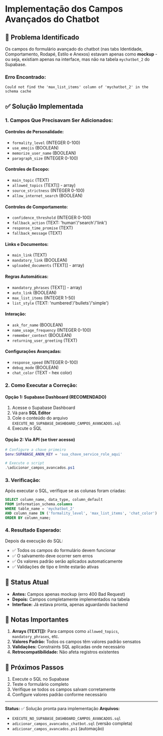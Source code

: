 # Implementação dos Campos Avançados do Chatbot

## 🚨 Problema Identificado

Os campos do formulário avançado do chatbot (nas tabs Identidade, Comportamento, Rodapé, Estilo e Anexos) estavam apenas como **mockup** - ou seja, existiam apenas na interface, mas não na tabela `mychatbot_2` do Supabase.

### Erro Encontrado:
```
Could not find the 'max_list_items' column of 'mychatbot_2' in the schema cache
```

## ✅ Solução Implementada

### 1. **Campos Que Precisavam Ser Adicionados:**

#### Controles de Personalidade:
- `formality_level` (INTEGER 0-100)
- `use_emojis` (BOOLEAN)
- `memorize_user_name` (BOOLEAN)
- `paragraph_size` (INTEGER 0-100)

#### Controles de Escopo:
- `main_topic` (TEXT)
- `allowed_topics` (TEXT[] - array)
- `source_strictness` (INTEGER 0-100)
- `allow_internet_search` (BOOLEAN)

#### Controles de Comportamento:
- `confidence_threshold` (INTEGER 0-100)
- `fallback_action` (TEXT: 'human'/'search'/'link')
- `response_time_promise` (TEXT)
- `fallback_message` (TEXT)

#### Links e Documentos:
- `main_link` (TEXT)
- `mandatory_link` (BOOLEAN)
- `uploaded_documents` (TEXT[] - array)

#### Regras Automáticas:
- `mandatory_phrases` (TEXT[] - array)
- `auto_link` (BOOLEAN)
- `max_list_items` (INTEGER 1-50)
- `list_style` (TEXT: 'numbered'/'bullets'/'simple')

#### Interação:
- `ask_for_name` (BOOLEAN)
- `name_usage_frequency` (INTEGER 0-100)
- `remember_context` (BOOLEAN)
- `returning_user_greeting` (TEXT)

#### Configurações Avançadas:
- `response_speed` (INTEGER 0-100)
- `debug_mode` (BOOLEAN)
- `chat_color` (TEXT - hex color)

### 2. **Como Executar a Correção:**

#### Opção 1: Supabase Dashboard (RECOMENDADO)
1. Acesse o Supabase Dashboard
2. Vá para **SQL Editor**
3. Cole o conteúdo do arquivo `EXECUTE_NO_SUPABASE_DASHBOARD_CAMPOS_AVANCADOS.sql`
4. Execute o SQL

#### Opção 2: Via API (se tiver acesso)
```powershell
# Configure a chave primeiro
$env:SUPABASE_ANON_KEY = 'sua_chave_service_role_aqui'

# Execute o script
.\adicionar_campos_avancados.ps1
```

### 3. **Verificação:**

Após executar o SQL, verifique se as colunas foram criadas:

```sql
SELECT column_name, data_type, column_default 
FROM information_schema.columns 
WHERE table_name = 'mychatbot_2' 
AND column_name IN ('formality_level', 'max_list_items', 'chat_color')
ORDER BY column_name;
```

### 4. **Resultado Esperado:**

Depois da execução do SQL:
- ✅ Todos os campos do formulário devem funcionar
- ✅ O salvamento deve ocorrer sem erros
- ✅ Os valores padrão serão aplicados automaticamente
- ✅ Validações de tipo e limite estarão ativas

## 🔄 Status Atual

- **Antes:** Campos apenas mockup (erro 400 Bad Request)
- **Depois:** Campos completamente implementados na tabela
- **Interface:** Já estava pronta, apenas aguardando backend

## 📝 Notas Importantes

1. **Arrays (TEXT[]):** Para campos como `allowed_topics`, `mandatory_phrases`, etc.
2. **Valores Padrão:** Todos os campos têm valores padrão sensatos
3. **Validações:** Constraints SQL aplicadas onde necessário
4. **Retrocompatibilidade:** Não afeta registros existentes

## 🧪 Próximos Passos

1. Execute o SQL no Supabase
2. Teste o formulário completo
3. Verifique se todos os campos salvam corretamente
4. Configure valores padrão conforme necessário

---

**Status:** ✅ Solução pronta para implementação
**Arquivos:** 
- `EXECUTE_NO_SUPABASE_DASHBOARD_CAMPOS_AVANCADOS.sql`
- `adicionar_campos_avancados_chatbot.sql` (versão completa)
- `adicionar_campos_avancados.ps1` (automação)
